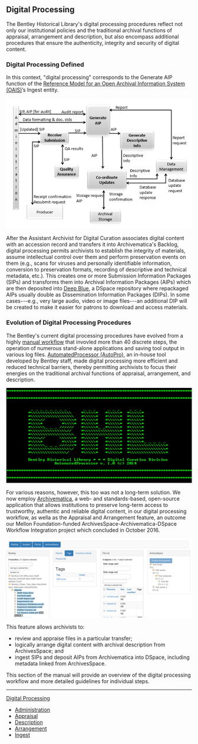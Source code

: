 ## Digital Processing

The Bentley Historical Library's digital processing procedures reflect not only our institutional policies and the traditional archival functions of appraisal, arrangement and description, but also encompass additional procedures that ensure the authenticity, integrity and security of digital content.

### Digital Processing Defined

In this context, "digital processing" corresponds to the Generate AIP function of the [Reference Model for an Open Archival Information System (OAIS)](http://public.ccsds.org/publications/archive/650x0m2.pdf)’s Ingest entity. 

![Functions of the Ingest functional entity](images/functions-of-the-ingest-functional-entity.png)

After the Assistant Archivist for Digital Curation associates digital content with an accession record and transfers it into Archivematica's Backlog, digital processing permits archivists to establish the integrity of materials, assume intellectual control over them and perform preservation events on them (e.g., scans for viruses and personally identifiable information, conversion to preservation formats, recording of descriptive and technical metadata, etc.). This creates one or more Submission Information Packages (SIPs) and transforms them into Archival Information Packages (AIPs) which are then deposited into [Deep Blue](http://deepblue.lib.umich.edu/), a DSpace repository where repackaged AIPs usually double as Dissemination Information Packages (DIPs). In some cases---e.g., very large audio, video or image files---an additional DIP will be created to make it easier for patrons to download and access materials.

### Evolution of Digital Processing Procedures

The Bentley's current digital processing procedures have evolved from a highly [manual workflow](http://deepblue.lib.umich.edu/handle/2027.42/96439) that invovled more than 40 discrete steps, the operation of numerous stand-alone applications and saving tool output in various log files. [AutomatedProcessor (AutoPro)](http://deepblue.lib.umich.edu/handle/2027.42/97298), an in-house tool developed by Bentley staff, made digital processing more efficient and reduced technical barriers, thereby permitting archivists to focus their energies on the traditional archival functions of appraisal, arrangement, and description.

![AutoPro](images/autopro.png)

For various reasons, however, this too was not a long-term solution. We now employ [Archivematica](https://www.archivematica.org/en/), a web- and standards-based, open-source application that allows institutions to preserve long-term access to trustworthy, authentic and reliable digital content, in our digital processing workflow, as wella as the Appraisal and Arrangement feature, an outcome our Mellon Foundation-funded ArchivesSpace-Archivematica-DSpace Workflow Integration project which concluded in October 2016. 

![Appraisal and Arrangement tab](images/appraisal-arrangment.png)

This feature allows archivists to:

  * review and appraise files in a particular transfer; 
  * logically arrange digital content with archival description from ArchivesSpace; and
  * ingest SIPs and deposit AIPs from Archivematica into DSpace, including metadata linked from ArchivesSpace.

This section of the manual will provide an overview of the digital processing workflow and more detailed guidelines for individual steps.

***

[Digital Processing](digital-processing.md)
  * [Administration](administration.md)
  * [Appraisal](appraisal.md)
  * [Description](description.md)
  * [Arrangement](arrangement.md)
  * [Ingest](ingest.md)
